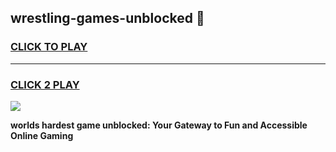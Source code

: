 
## wrestling-games-unblocked 👋
<h3>
<a href="https://premium.freeplayer.one?title=wrestling-games-unblocked&ref=14F">CLICK TO PLAY</a></h3>
<hr>

<h3>
<a href="https://premium.freeplayer.one?title=wrestling-games-unblocked&ref=14F">CLICK 2 PLAY</a>
  
</h3>

<a href="https://premium.freeplayer.one?title=wrestling-games-unblocked&ref=12F/"><img src="https://clearcache.store/games.png"></a>


**worlds hardest game unblocked: Your Gateway to Fun and Accessible Online Gaming**
